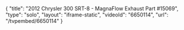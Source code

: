 {
    "title": "2012 Chrysler 300 SRT-8 - MagnaFlow Exhaust Part #15069",
    "type": "solo",
    "layout": "iframe-static",
    "videoId": "6650114",
    "url": "\/tvpembed\/6650114"
}